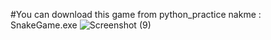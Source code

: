 #You can download this game from python_practice nakme : SnakeGame.exe
![Screenshot (9)](https://github.com/bhargav-13/Python_Practice/assets/120200460/50ed3552-cfc7-49d1-bb05-d7557071501c)
